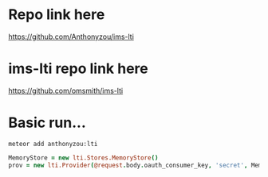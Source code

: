 # Repo link here

https://github.com/Anthonyzou/ims-lti


# ims-lti repo link here

https://github.com/omsmith/ims-lti

# Basic run...

`meteor add anthonyzou:lti`

```coffeescript
MemoryStore = new lti.Stores.MemoryStore()
prov = new lti.Provider(@request.body.oauth_consumer_key, 'secret', MemoryStore)
```
